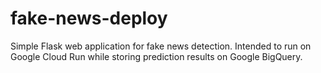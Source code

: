 # fake-news-deploy

Simple Flask web application for fake news detection.
Intended to run on Google Cloud Run while storing prediction results on Google BigQuery.
